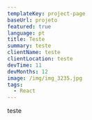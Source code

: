 ```yaml
---
templateKey: project-page
baseUrl: projeto
featured: true
language: pt
title: Teste
summary: teste
clientName: teste
clientLocation: teste
devTime: 11
devMonths: 12
image: /img/img_3235.jpg
tags:
  - React
---
```

teste
